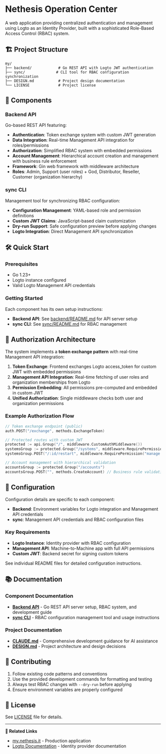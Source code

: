 # Nethesis Operation Center

A web application providing centralized authentication and management using Logto as an Identity Provider, built with a sophisticated Role-Based Access Control (RBAC) system.

## 🏗️ Project Structure

```
my/
├── backend/            # Go REST API with Logto JWT authentication
├── sync/              # CLI tool for RBAC configuration synchronization
├── DESIGN.md           # Project design documentation
└── LICENSE             # Project license
```

## 🚀 Components

### Backend API
Go-based REST API featuring:
- **Authentication**: Token exchange system with custom JWT generation
- **Data Integration**: Real-time Management API integration for roles/permissions
- **Authorization**: Simplified RBAC system with embedded permissions
- **Account Management**: Hierarchical account creation and management with business rule enforcement
- **Framework**: Gin web framework with middleware architecture
- **Roles**: Admin, Support (user roles) + God, Distributor, Reseller, Customer (organization hierarchy)

### sync CLI
Management tool for synchronizing RBAC configuration:
- **Configuration Management**: YAML-based role and permission definitions
- **Custom JWT Claims**: JavaScript-based claim customization
- **Dry-run Support**: Safe configuration preview before applying changes
- **Logto Integration**: Direct Management API synchronization

## 🛠️ Quick Start

### Prerequisites
- Go 1.23+
- Logto instance configured
- Valid Logto Management API credentials

### Getting Started
Each component has its own setup instructions:

- **Backend API**: See [backend/README.md](./backend/README.md) for API server setup
- **sync CLI**: See [sync/README.md](./sync/README.md) for RBAC management

## 🔐 Authorization Architecture

The system implements a **token exchange pattern** with real-time Management API integration:

1. **Token Exchange**: Frontend exchanges Logto access_token for custom JWT with embedded permissions
2. **Management API Integration**: Real-time fetching of user roles and organization memberships from Logto
3. **Permission Embedding**: All permissions pre-computed and embedded in custom JWT
4. **Unified Authorization**: Single middleware checks both user and organization permissions

### Example Authorization Flow
```go
// Token exchange endpoint (public)
auth.POST("/exchange", methods.ExchangeToken)

// Protected routes with custom JWT
protected := api.Group("/", middleware.CustomAuthMiddleware())
systemsGroup := protected.Group("/systems", middleware.RequirePermission("read:systems"))
systemsGroup.POST("/:id/restart", middleware.RequirePermission("manage:systems"), methods.RestartSystem)

// Account management with hierarchical validation
accountsGroup := protected.Group("/accounts")
accountsGroup.POST("", methods.CreateAccount) // Business rule validation in handler
```

## 📝 Configuration

Configuration details are specific to each component:
- **Backend**: Environment variables for Logto integration and Management API credentials
- **sync**: Management API credentials and RBAC configuration files

### Key Requirements
- **Logto Instance**: Identity provider with RBAC configuration
- **Management API**: Machine-to-Machine app with full API permissions
- **Custom JWT**: Backend secret for signing custom tokens

See individual README files for detailed configuration instructions.

## 📚 Documentation

### Component Documentation
- **[Backend API](./backend/README.md)** - Go REST API server setup, RBAC system, and development guide
- **[sync CLI](./sync/README.md)** - RBAC configuration management tool and usage instructions

### Project Documentation
- **[CLAUDE.md](./CLAUDE.md)** - Comprehensive development guidance for AI assistance
- **[DESIGN.md](./DESIGN.md)** - Project architecture and design decisions

## 🤝 Contributing

1. Follow existing code patterns and conventions
2. Use the provided development commands for formatting and testing
3. Always test RBAC changes with `--dry-run` before applying
4. Ensure environment variables are properly configured

## 📄 License

See [LICENSE](./LICENSE) file for details.

---

**🔗 Related Links**
- [my.nethesis.it](https://my.nethesis.it) - Production application
- [Logto Documentation](https://docs.logto.io/) - Identity provider documentation
